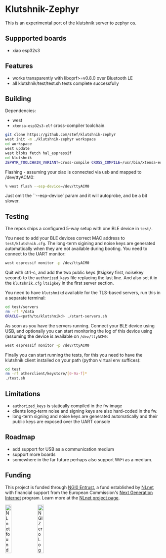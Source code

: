 # Klutshnik-Zephyr

This is an experimental port of the klutshnik server to zephyr os.

## Suppported boards

 - xiao esp32s3

## Features

 - works transparently with liboprf>=v0.8.0 over Bluetooth LE
 - all klutshnik/test/test.sh tests complete successfully

## Building

Dependencies: 
 - west
 - `xtensa-esp32s3-elf` cross-compiler toolchain.

```sh
git clone https://github.com/stef/klutshnik-zephyr
west init -m ./klutshnik-zephyr workspace
cd workspace
west update
west blobs fetch hal_espressif
cd klutshnik
ZEPHYR_TOOLCHAIN_VARIANT=cross-compile CROSS_COMPILE=/usr/bin/xtensa-esp32s3-elf- west build -p auto -b xiao_esp32s3/esp32s3/procpu klutshnik
```

Flashing - assuming your xiao is connected via usb and mapped to /dev/ttyACM0:

```sh
% west flash --esp-device=/dev/ttyACM0
```

Just omit the ``--esp-device` param and it will autoprobe, and be a bit slower.

## Testing

The repos ships a configured 5-way setup with one BLE device in `test/`.

You need to add your BLE devices correct MAC address to `test/klutshnik.cfg`.
The long-term sigining and noise keys are generated automatically when they
are not available during booting. You need to connect to the UART monitor:

```sh
west espressif monitor -p /dev/ttyACM0
```

Quit with ctrl-c, and add the two public keys (ltsigkey first, noisekey second)
to the `authorized_keys` file replacing the last line. And also set it in the
`klutshnik.cfg` `ltsigkey` in the first server section.

You need to have `klutshnikd` available for the TLS-based servers, run this in
a separate terminal:

```sh
cd test/servers
rm -rf */data
ORACLE=<path/to/klutshnikd> ./start-servers.sh
```

As soon as you have the servers running. Connect your BLE device using USB, and
optionally you can start monitoring the log of this device using (assuming the
device is available on `/dev/ttyACM0`:

```sh
west espressif monitor -p /dev/ttyACM0
```

Finally you can start running the tests, for this you need to have the
klutshnik client installed on your path (python virtual env suffices):

```sh
cd test
rm -rf otherclient/keystore/[0-9a-f]*
./test.sh
```

## Limitations

 - `authorized_keys` is statically compiled in the fw image
 - clients long-term noise and signing keys are also hard-coded in the fw.
 - long-term signing and noise keys are generated automatically and their
   public keys are exposed over the UART console

## Roadmap

 - add support for USB as a communication medium
 - support more boards
 - somewhere in the far future perhaps also support WiFi as a medium.

## Funding

This project is funded through [NGI0 Entrust](https://nlnet.nl/entrust), a fund
established by [NLnet](https://nlnet.nl) with financial support from the
European Commission's [Next Generation Internet](https://ngi.eu) program. Learn
more at the [NLnet project page](https://nlnet.nl/project/ThresholdOPRF).

[<img src="https://nlnet.nl/logo/banner.png" alt="NLnet foundation logo" width="20%" />](https://nlnet.nl)
[<img src="https://nlnet.nl/image/logos/NGI0_tag.svg" alt="NGI Zero Logo" width="20%" />](https://nlnet.nl/entrust)
